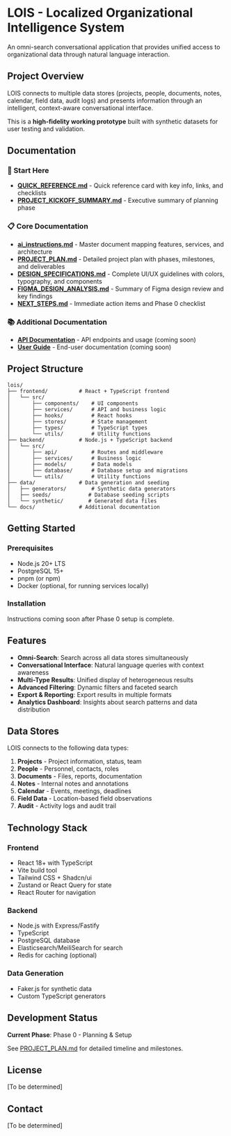 # LOIS - Localized Organizational Intelligence System

An omni-search conversational application that provides unified access to organizational data through natural language interaction.

## Project Overview

LOIS connects to multiple data stores (projects, people, documents, notes, calendar, field data, audit logs) and presents information through an intelligent, context-aware conversational interface.

This is a **high-fidelity working prototype** built with synthetic datasets for user testing and validation.

## Documentation

### 📌 Start Here
- **[QUICK_REFERENCE.md](./QUICK_REFERENCE.md)** - Quick reference card with key info, links, and checklists
- **[PROJECT_KICKOFF_SUMMARY.md](./PROJECT_KICKOFF_SUMMARY.md)** - Executive summary of planning phase

### 📋 Core Documentation
- **[ai_instructions.md](./ai_instructions.md)** - Master document mapping features, services, and architecture
- **[PROJECT_PLAN.md](./PROJECT_PLAN.md)** - Detailed project plan with phases, milestones, and deliverables
- **[DESIGN_SPECIFICATIONS.md](./DESIGN_SPECIFICATIONS.md)** - Complete UI/UX guidelines with colors, typography, and components
- **[FIGMA_DESIGN_ANALYSIS.md](./FIGMA_DESIGN_ANALYSIS.md)** - Summary of Figma design review and key findings
- **[NEXT_STEPS.md](./NEXT_STEPS.md)** - Immediate action items and Phase 0 checklist

### 📚 Additional Documentation
- **[API Documentation](./docs/api.md)** - API endpoints and usage (coming soon)
- **[User Guide](./docs/user-guide.md)** - End-user documentation (coming soon)

## Project Structure

```
lois/
├── frontend/          # React + TypeScript frontend
│   └── src/
│       ├── components/    # UI components
│       ├── services/      # API and business logic
│       ├── hooks/         # React hooks
│       ├── stores/        # State management
│       ├── types/         # TypeScript types
│       └── utils/         # Utility functions
├── backend/           # Node.js + TypeScript backend
│   └── src/
│       ├── api/           # Routes and middleware
│       ├── services/      # Business logic
│       ├── models/        # Data models
│       ├── database/      # Database setup and migrations
│       └── utils/         # Utility functions
├── data/              # Data generation and seeding
│   ├── generators/        # Synthetic data generators
│   ├── seeds/            # Database seeding scripts
│   └── synthetic/        # Generated data files
└── docs/              # Additional documentation
```

## Getting Started

### Prerequisites

- Node.js 20+ LTS
- PostgreSQL 15+
- pnpm (or npm)
- Docker (optional, for running services locally)

### Installation

Instructions coming soon after Phase 0 setup is complete.

## Features

- **Omni-Search**: Search across all data stores simultaneously
- **Conversational Interface**: Natural language queries with context awareness
- **Multi-Type Results**: Unified display of heterogeneous results
- **Advanced Filtering**: Dynamic filters and faceted search
- **Export & Reporting**: Export results in multiple formats
- **Analytics Dashboard**: Insights about search patterns and data distribution

## Data Stores

LOIS connects to the following data types:

1. **Projects** - Project information, status, team
2. **People** - Personnel, contacts, roles
3. **Documents** - Files, reports, documentation
4. **Notes** - Internal notes and annotations
5. **Calendar** - Events, meetings, deadlines
6. **Field Data** - Location-based field observations
7. **Audit** - Activity logs and audit trail

## Technology Stack

### Frontend
- React 18+ with TypeScript
- Vite build tool
- Tailwind CSS + Shadcn/ui
- Zustand or React Query for state
- React Router for navigation

### Backend
- Node.js with Express/Fastify
- TypeScript
- PostgreSQL database
- Elasticsearch/MeiliSearch for search
- Redis for caching (optional)

### Data Generation
- Faker.js for synthetic data
- Custom TypeScript generators

## Development Status

**Current Phase**: Phase 0 - Planning & Setup

See [PROJECT_PLAN.md](./PROJECT_PLAN.md) for detailed timeline and milestones.

## License

[To be determined]

## Contact

[To be determined]
